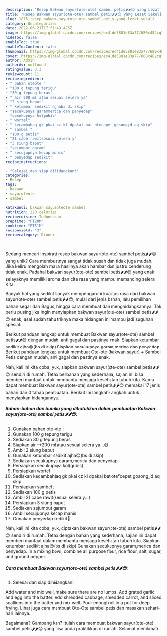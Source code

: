 ```yaml
---
description: "Resep Bakwan sayur(ote-ote) sambel petis🌶️🌶️😊 yang Lezat Sekali"
title: "Resep Bakwan sayur(ote-ote) sambel petis🌶️🌶️😊 yang Lezat Sekali"
slug: 1875-resep-bakwan-sayurote-ote-sambel-petis-yang-lezat-sekali
category: Uncategorized
date: 2022-06-21T17:51:49.425Z
image: https://img-global.cpcdn.com/recipes/ec41de5881e83a77/680x482cq70/bakwan-sayurote-ote-sambel-petis-foto-resep-utama.jpg
hideToc: false
enableToc: true
enableTocContent: false
thumbnail: https://img-global.cpcdn.com/recipes/ec41de5881e83a77/680x482cq70/bakwan-sayurote-ote-sambel-petis-foto-resep-utama.jpg
cover: https://img-global.cpcdn.com/recipes/ec41de5881e83a77/680x482cq70/bakwan-sayurote-ote-sambel-petis-foto-resep-utama.jpg
author: Admin
authorAv: notfound
ratingvalue: 3.3
reviewcount: 11
recipeingredient:
- " bahan oteote "
- "100 g tepung terigu"
- "30 g tepung beras"
- " air 200 ml atau sesuai selera ya"
- "2 siung baput"
- " ketumbar sedikit ajhabs di skip"
- "secukupnya garammerica dan penyedap"
- "secukupnya kolgubis"
- " wortel"
- " kecambahaq gk pkai cz kl dpakai bat otecepet gosongjd aq skip"
- " sambel "
- "100 g petis"
- "21 cabe rawitsesuai selera y"
- "3 siung baput"
- "sejumput garam"
- " secujupnya kecap manis"
- " penyedap sedikit"
recipeinstructions:

- "Selesai dan siap dihidangkan!"
categories:
- Resep
tags:
- bakwan
- sayuroteote
- sambel

katakunci: bakwan sayuroteote sambel 
nutrition: 220 calories
recipecuisine: Indonesian
preptime: "PT20M"
cooktime: "PT51M"
recipeyield: "2"
recipecategory: Dinner

---
```





Sedang mencari inspirasi resep bakwan sayur(ote-ote) sambel petis🌶️🌶️😊 yang unik? Cara membuatnya sangat tidak susah dan tidak juga mudah. Jika keliru mengolah maka hasilnya akan hambar dan justru cenderung tidak enak. Padahal bakwan sayur(ote-ote) sambel petis🌶️🌶️😊 yang enak selayaknya memiliki aroma dan cita rasa yang mampu memancing selera Kita.





Banyak hal yang sedikit banyak mempengaruhi kualitas rasa dari bakwan sayur(ote-ote) sambel petis🌶️🌶️😊, mulai dari jenis bahan, lalu pemilihan bahan segar dan Bagus, hingga cara membuat dan menghidangkannya. Tak perlu pusing jika ingin menyiapkan bakwan sayur(ote-ote) sambel petis🌶️🌶️😊 enak,      asal sudah tahu triknya maka hidangan ini mampu jadi suguhan spesial.














Berikut panduan lengkap untuk membuat Bakwan sayur(ote-ote) sambel petis🌶️🌶️😊 dengan mudah, anti gagal dan pastinya enak. Siapkan ketumbar sedikit ajha😊(bs di skip) Siapkan secukupnya garam,merica dan penyedap. Berikut panduan lengkap untuk membuat Ote-ote (bakwan sayur) + Sambel Petis dengan mudah, anti gagal dan pastinya enak.






Nah, kali ini kita coba, yuk, siapkan bakwan sayur(ote-ote) sambel petis🌶️🌶️😊 sendiri di rumah. Tetap berbahan yang sederhana, sajian ini bisa memberi manfaat untuk membantu menjaga kesehatan tubuh kita. Kamu dapat membuat Bakwan sayur(ote-ote) sambel petis🌶️🌶️😊 memakai 17 jenis bahan dan 0 tahap pembuatan. Berikut ini langkah-langkah untuk menyiapkan hidangannya.

<!--inarticleads1-->

##### Bahan-bahan dan bumbu yang dibutuhkan dalam pembuatan Bakwan sayur(ote-ote) sambel petis🌶️🌶️😊:

1. Gunakan  bahan ote-ote ;
1. Gunakan 100 g tepung terigu
1. Sediakan 30 g tepung beras
1. Siapkan  air -+200 ml atau sesuai selera ya...😅
1. Ambil 2 siung baput
1. Gunakan  ketumbar sedikit ajha😊(bs di skip)
1. Sediakan secukupnya garam,merica dan penyedap
1. Persiapkan secukupnya kol(gubis)
1. Persiapkan  wortel
1. Sediakan  kecambah(aq gk pkai cz kl dpakai bat ote²cepet gosong,jd aq skip
1. Persiapkan  sambel ;
1. Sediakan 100 g petis
1. Ambil 21 cabe rawit(sesuai selera y...)
1. Persiapkan 3 siung baput
1. Sediakan sejumput garam
1. Ambil  secujupnya kecap manis
1. Gunakan  penyedap sedikit🤗


Nah, kali ini kita coba, yuk, ciptakan bakwan sayur(ote-ote) sambel petis🌶️🌶️😊 sendiri di rumah. Tetap dengan bahan yang sederhana, sajian ini dapat memberi manfaat dalam membantu menjaga kesehatan tubuh kita. Siapkan ketumbar sedikit ajha😊(bs di skip) Gunakan secukupnya garam,merica dan penyedap. In a mixing bowl, combine all purpose flour, rice flour, salt, sugar, and ground pepper. 

<!--inarticleads2-->

##### Cara membuat Bakwan sayur(ote-ote) sambel petis🌶️🌶️😊:


1. Selesai dan siap dihidangkan!

Add water and mix well, make sure there are no lumps. Add grated garlic and egg into the batter. Add shredded cabbage, shredded carrot, and sliced scallions into the batter and mix well. Pour enough oil in a pot for deep frying. Lihat juga cara membuat Ote-Ote sambel petis dan masakan sehari-hari lainnya. 

Bagaimana? Gampang kan? Itulah cara membuat bakwan sayur(ote-ote) sambel petis🌶️🌶️😊 yang bisa anda praktikkan di rumah. Selamat menikmati
